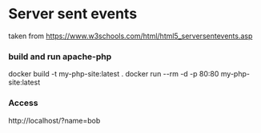  # Server sent events

 taken from https://www.w3schools.com/html/html5_serversentevents.asp


### build and run apache-php

docker build -t my-php-site:latest .
docker run --rm -d -p 80:80 my-php-site:latest
 
### Access

http://localhost/?name=bob